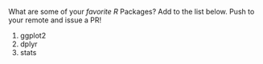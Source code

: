 
What are some of your *favorite R* Packages?
Add to the list below. Push to your remote and issue a PR!

1. ggplot2
2. dplyr
3. stats
